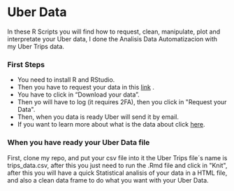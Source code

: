 # Uber Data

In these R Scripts you will find how to request, clean, manipulate, plot and interpretate your Uber data, I done the Analisis Data Automatizacion with my Uber Trips data.

### First Steps

- You need to install R and RStudio.
- Then you have to request your data in this [link](https://help.uber.com/riders/article/request-a-copy-of-your-personal-data?nodeId=2c86900d-8408-4bac-b92a-956d793acd11) .
- You have to click in “Download your data”.
- Then yo will have to log (it requires 2FA), then you click in "Request your Data".
- Then, when you data is ready Uber will send it by email.
- If you want to learn more about what is the data about click [here](https://help.uber.com/riders/article/qu%C3%A9-se-incluye-en-la-descarga-de-datos?nodeId=3d476006-87a4-4404-ac1e-216825414e05).

### When you have ready your Uber Data file

First, clone my repo, and put your csv file into it the Uber Trips file´s name is trips_data.csv, after this you just need to run the .Rmd file and click in "Knit", after this you will have a quick Statistical analisis of your data in a HTML file, and also a clean data frame to do what you want with your Uber Data.